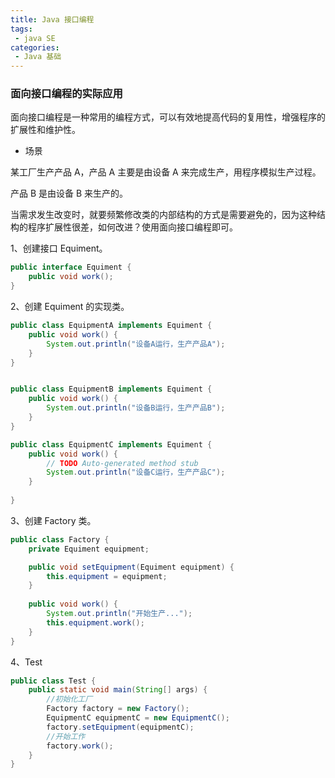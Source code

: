 ```yaml
---
title: Java 接口编程
tags:
 - java SE
categories:
 - Java 基础
---
```


### 面向接口编程的实际应用

面向接口编程是一种常用的编程方式，可以有效地提高代码的复用性，增强程序的扩展性和维护性。

- 场景

某工厂生产产品 A，产品 A 主要是由设备 A 来完成生产，用程序模拟生产过程。

产品 B 是由设备 B 来生产的。

当需求发生改变时，就要频繁修改类的内部结构的方式是需要避免的，因为这种结构的程序扩展性很差，如何改进？使用面向接口编程即可。

1、创建接口 Equiment。

```java
public interface Equiment {
	public void work();
}
```

2、创建 Equiment 的实现类。

```java
public class EquipmentA implements Equiment {
	public void work() {
		System.out.println("设备A运行，生产产品A");
	}
}


public class EquipmentB implements Equiment {
	public void work() {
		System.out.println("设备B运行，生产产品B");
	}
}

public class EquipmentC implements Equiment {
	public void work() {
		// TODO Auto-generated method stub
		System.out.println("设备C运行，生产产品C");
	}
	
}
```

3、创建 Factory 类。

```java
public class Factory {
	private Equiment equipment;

	public void setEquipment(Equiment equipment) {
		this.equipment = equipment;
	}
	
	public void work() {
		System.out.println("开始生产...");
		this.equipment.work();
	}
}
```

4、Test

```java
public class Test {
	public static void main(String[] args) {
		//初始化工厂
		Factory factory = new Factory();
		EquipmentC equipmentC = new EquipmentC();
		factory.setEquipment(equipmentC);
		//开始工作
		factory.work();
	}
}
```

